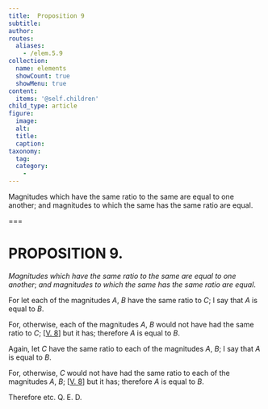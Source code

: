 ```yaml
---
title:  Proposition 9
subtitle: 
author:
routes:
  aliases:
    - /elem.5.9
collection:
  name: elements
  showCount: true
  showMenu: true
content:
  items: '@self.children'
child_type: article
figure:
  image:
  alt:
  title:
  caption:
taxonomy:
  tag:
  category:
    - 
---
```


<p><emph>Magnitudes which have the same ratio to the same are equal to one another</emph>; <emph>and magnitudes to which the same has the same ratio are equal</emph>. <pb n="154"/></p>

===

<h1>PROPOSITION 9.</h1>
<p><em>Magnitudes which have the same ratio to the same are equal to one another</em>; <em>and magnitudes to which the same has the same ratio are equal</em>. <pb n="154"/></p>

<p>For let each of the magnitudes <em>A</em>, <em>B</em> have the same ratio to <em>C</em>; I say that <em>A</em> is equal to <em>B</em>. 
      </p>

<p>For, otherwise, each of the magnitudes <em>A</em>, <em>B</em> would not have had the same ratio to <em>C</em>; [<a href="/elem.5.8">V. 8</a>] but it has; <span class="center">therefore <em>A</em> is equal to <em>B</em>.</span>
      </p>

<p>Again, let <em>C</em> have the same ratio to each of the magnitudes <em>A</em>, <em>B</em>; I say that <em>A</em> is equal to <em>B</em>. </p>

<p>For, otherwise, <em>C</em> would not have had the same ratio to each of the magnitudes <em>A</em>, <em>B</em>; [<a href="/elem.5.8">V. 8</a>] but it has; <span class="center">therefore <em>A</em> is equal to <em>B</em>.</span>
      </p>

<p>Therefore etc. Q. E. D.</p>
